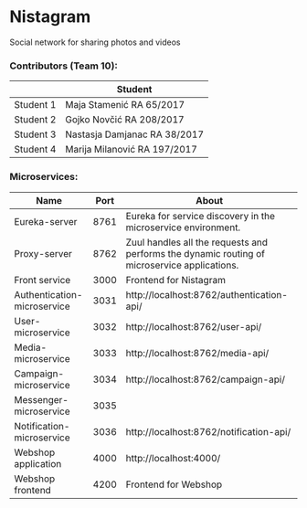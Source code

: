 # Nistagram
Social network for sharing photos and videos

### Contributors (Team 10):
|  | Student |
| ------ | ------ |
| Student 1 | Maja Stamenić RA 65/2017| 
| Student 2 | Gojko Novčić RA 208/2017| 
| Student 3 | Nastasja Damjanac RA 38/2017|
| Student 4 | Marija Milanović RA 197/2017|


### Microservices:
| Name | Port | About
| ------ | ------ | ------ |
| Eureka-server | 8761 | Eureka for service discovery in the microservice environment. |
| Proxy-server | 8762 | Zuul handles all the requests and performs the dynamic routing of microservice applications. |
| Front service | 3000 | Frontend for Nistagram |
| Authentication-microservice | 3031 | http://localhost:8762/authentication-api/ |
| User-microservice | 3032 | http://localhost:8762/user-api/ |
| Media-microservice | 3033 | http://localhost:8762/media-api/ |
| Campaign-microservice | 3034 | http://localhost:8762/campaign-api/ |
| Messenger-microservice | 3035 | |
| Notification-microservice | 3036 | http://localhost:8762/notification-api/ |
| Webshop application | 4000 |  http://localhost:4000/ |
| Webshop frontend | 4200 | Frontend for Webshop |

